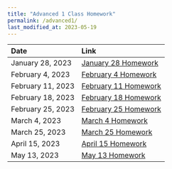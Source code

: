 ```yaml
---
title: "Advanced 1 Class Homework"
permalink: /advanced1/
last_modified_at: 2023-05-19
---
```


| Date | Link  |
| :--- |  :--- |
|January 28, 2023| [January 28 Homework](https://forms.gle/ndiNwRerNVZ3GGWm8)|
|February 4, 2023| [February 4 Homework](https://forms.gle/JS9rgmhPBQ97q8Aj9)|
|February 11, 2023| [February 11 Homework](https://forms.gle/G35n1Re3iyx59BnZA)|
|February 18, 2023| [February 18 Homework](https://forms.gle/EgMaEdREMASaMz9E6)|
|February 25, 2023| [February 25 Homework](https://forms.gle/gg21SwFTwUL5Czhc6)|
|March 4, 2023| [March 4 Homework](https://forms.gle/xKvFWHnRLjDDGkSPA)|
|March 25, 2023| [March 25 Homework](https://forms.gle/ffMGuxj7bdDZbbE26)|
|April 15, 2023| [April 15 Homework](https://forms.gle/QbArEwf1GSL9TCkv5)|
|May 13, 2023| [May 13 Homework](https://forms.gle/3ZpiwtRc8XMSsa2g6)|